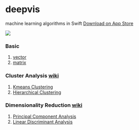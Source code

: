 # deepvis
machine learning algorithms in Swift
[Download on App Store](https://itunes.apple.com/app/id1070820122)

![](https://cdn.dribbble.com/users/872237/screenshots/3768914/deepvis.png)

### Basic
1. [vector](https://github.com/sdq/deepvis/blob/master/algorithem/vector.swift)
2. [matrix](https://github.com/sdq/deepvis/blob/master/algorithem/matrix.swift)

### Cluster Analysis [wiki](https://en.wikipedia.org/wiki/Cluster_analysis)
1. [Kmeans Clustering](https://github.com/sdq/deepvis/blob/master/algorithem/kmeans/kmeans.swift)
2. [Hierarchical Clustering](https://github.com/sdq/deepvis/blob/master/algorithem/hca/hierarchical.swift)

### Dimensionality Reduction [wiki](https://en.wikipedia.org/wiki/Dimensionality_reduction)
1. [Principal Component Analysis](https://github.com/sdq/deepvis/blob/master/algorithem/pca/pca.swift)
2. [Linear Discriminant Analysis](https://github.com/sdq/deepvis/blob/master/algorithem/lda/lda.swift)
